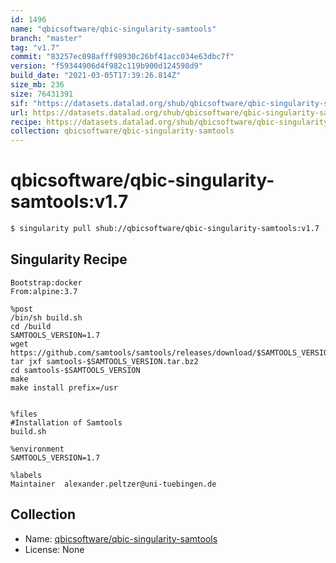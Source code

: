 ```yaml
---
id: 1496
name: "qbicsoftware/qbic-singularity-samtools"
branch: "master"
tag: "v1.7"
commit: "83257ec098afff98930c26bf41acc034e63dbc7f"
version: "f59344906d4f982c119b900d124598d9"
build_date: "2021-03-05T17:39:26.814Z"
size_mb: 236
size: 76431391
sif: "https://datasets.datalad.org/shub/qbicsoftware/qbic-singularity-samtools/v1.7/2021-03-05-83257ec0-f5934490/f59344906d4f982c119b900d124598d9.simg"
url: https://datasets.datalad.org/shub/qbicsoftware/qbic-singularity-samtools/v1.7/2021-03-05-83257ec0-f5934490/
recipe: https://datasets.datalad.org/shub/qbicsoftware/qbic-singularity-samtools/v1.7/2021-03-05-83257ec0-f5934490/Singularity
collection: qbicsoftware/qbic-singularity-samtools
---
```


# qbicsoftware/qbic-singularity-samtools:v1.7

```bash
$ singularity pull shub://qbicsoftware/qbic-singularity-samtools:v1.7
```

## Singularity Recipe

```singularity
Bootstrap:docker
From:alpine:3.7

%post
/bin/sh build.sh
cd /build
SAMTOOLS_VERSION=1.7
wget https://github.com/samtools/samtools/releases/download/$SAMTOOLS_VERSION/samtools-$SAMTOOLS_VERSION.tar.bz2
tar jxf samtools-$SAMTOOLS_VERSION.tar.bz2
cd samtools-$SAMTOOLS_VERSION
make
make install prefix=/usr


%files
#Installation of Samtools
build.sh

%environment
SAMTOOLS_VERSION=1.7

%labels
Maintainer	alexander.peltzer@uni-tuebingen.de
```

## Collection

 - Name: [qbicsoftware/qbic-singularity-samtools](https://github.com/qbicsoftware/qbic-singularity-samtools)
 - License: None

